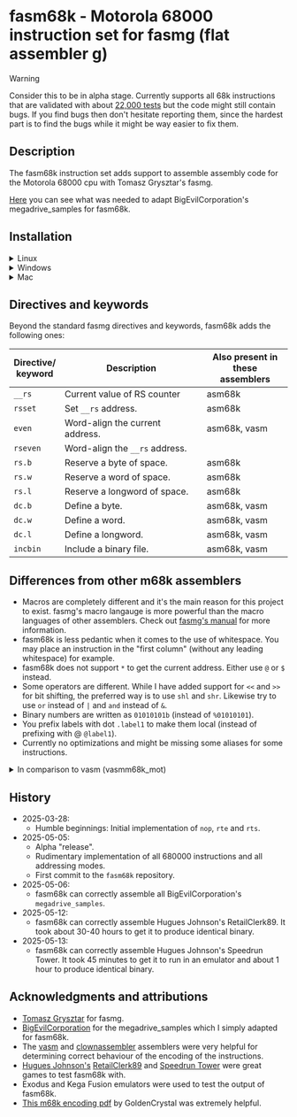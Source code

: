 # fasm68k - Motorola 68000 instruction set for fasmg (flat assembler g)

> [!WARNING]
> Consider this to be in alpha stage. Currently supports all 68k
instructions that are validated with about [22,000 tests](https://raw.githubusercontent.com/fredrik-hjarner/fasm68k/refs/heads/master/src/tests/valid_instructions.asm)
but the code might still contain bugs. If you find bugs then don't hesitate reporting them, since the
hardest part is to find the bugs while it might be way easier to fix them.

## Description

The fasm68k instruction set adds support to assemble assembly code for the
Motorola 68000 cpu with Tomasz Grysztar's fasmg.

[Here](https://github.com/BigEvilCorporation/megadrive_samples/compare/master...fredrik-hjarner:megadrive_samples_fasm68k:master)
you can see what was needed to adapt BigEvilCorporation's megadrive_samples for
fasm68k.

## Installation

<details>

<summary>Linux</summary>
<blockquote>

Get fasm68k and it's dependences (i.e. fasmg and examples) by running:

`git clone --recurse-submodules git@github.com:fredrik-hjarner/fasm68k.git`

Step into the repository directory:

`cd fasm68k`

Script must be executable:

`chmod +x fasm68k`

To assemble the examples run these commands and binary files should be created
which you can run in a Mega Drive/Genesis emulator:

```
./fasm68k examples/megadrive_simple_demo/main.asm
./fasm68k examples/megadrive_samples_fasm68k/1_hello_world/hello.asm
./fasm68k examples/megadrive_samples_fasm68k/2_scroll_planes/scroll.asm
./fasm68k examples/megadrive_samples_fasm68k/3_sprites/sprites.asm
./fasm68k examples/megadrive_samples_fasm68k/4_gamepad/gamepad.asm
./fasm68k examples/megadrive_samples_fasm68k/6_psg_tone/psg_tone.asm
./fasm68k examples/RetailClerk89_fasm68k/src/RetailClerk89.X68
./fasm68k examples/speedrun-tower_fasm68k/src/SpeedrunTower.X68
```

Add a new line at the bottom of your .bashrc file adding the fasm68k directory
to the PATH so you can run fasm68k from anywhere and not only from the specific
folder you cloned it into:

`export PATH=$HOME/code/fasm68k:$PATH`

</blockquote></details>

<details>

<summary>Windows</summary>
<blockquote>
TODO
</blockquote>
</details>

<details>
<summary>Mac</summary>
<blockquote>
Unfortunately you're out of luck. fasmg only runs on x86 processors (since
it is written in assembly), so you would need to run a virtual machine with
either Windows or Linux then follow the Linux or Windows instructions.
</blockquote>
</details>

## Directives and keywords

Beyond the standard fasmg directives and keywords, fasm68k adds the following
ones:

| Directive/<br>keyword  | Description                                   | Also present in<br>these assemblers |
|------------------------|-----------------------------------------------|----------------------|
| `__rs`                 | Current value of RS counter                   | asm68k               |
| `rsset`                | Set `__rs` address.                           | asm68k               |
| `even`                 | Word-align the current address.               | asm68k, vasm         |
| `rseven`               | Word-align the `__rs` address.                |                      |
| `rs.b`                 | Reserve a byte of space.                      | asm68k               |
| `rs.w`                 | Reserve a word of space.                      | asm68k               |
| `rs.l`                 | Reserve a longword of space.                  | asm68k               |
| `dc.b`                 | Define a byte.                                | asm68k, vasm         |
| `dc.w`                 | Define a word.                                | asm68k, vasm         |
| `dc.l`                 | Define a longword.                            | asm68k, vasm         |
| `incbin`               | Include a binary file.                        | asm68k, vasm         |

## Differences from other m68k assemblers

- Macros are completely different and it's the main reason for this project to
exist. fasmg's macro langauge is more powerful than the macro languages of other
assemblers. Check out [fasmg's manual](https://flatassembler.net/docs.php?article=fasmg_manual) for more information.
- fasm68k is less pedantic when it comes to the use of whitespace. You may place
an instruction in the "first column" (without any leading whitespace) for
example.
- fasm68k does not support `*` to get the current address. Either use `@` or `$`
instead.
- Some operators are different. While I have added support for `<<` and `>> `for
bit shifting, the preferred way is to use `shl` and `shr`. Likewise try to use
`or` instead of `|` and `and` instead of `&`.
- Binary numbers are written as `01010101b` (instead of `%01010101`).
- You prefix labels with dot `.label1` to make them local (instead of prefixing
with @ `@label1`).
- Currently no optimizations and might be missing some aliases for some
instructions.

<details>
<summary>In comparison to vasm (vasmm68k_mot)</summary>
<blockquote>
### ORG

`ORG` works very differently in vasm and fasmg. In fasmg the addresses in after
`ORG` are based on the value specified in the argument. In vasm the `ORG`
command actually adds empty bytes up to the specified address.

- [x] I will add a compatibility setting to support the vasm behaviour. It is recommended to have that setting disabled unless you need it.
</blockquote>
</details>

## History

- 2025-03-28:
  - Humble beginnings: Initial implementation of `nop`, `rte` and `rts`.
- 2025-05-05:
  - Alpha "release".
  - Rudimentary implementation of all 680000 instructions and all addressing modes.
  - First commit to the `fasm68k` repository.
- 2025-05-06:
  - fasm68k can correctly assemble all BigEvilCorporation's `megadrive_samples`.
- 2025-05-12:
  - fasm68k can correctly assemble Hugues Johnson's RetailClerk89. It took about 30-40 hours to get it to produce identical binary.
- 2025-05-13:
  - fasm68k can correctly assemble Hugues Johnson's Speedrun Tower. It took 45 minutes to get it to run in an emulator and about 1 hour to produce identical binary.

## Acknowledgments and attributions

- [Tomasz Grysztar](https://github.com/tgrysztar) for fasmg.
- [BigEvilCorporation](https://github.com/BigEvilCorporation) for the megadrive_samples which I simply adapted for fasm68k.
- The [vasm](http://sun.hasenbraten.de/vasm/) and [clownassembler](https://github.com/Clownacy/clownassembler) assemblers were very helpful for determining correct behaviour of the encoding of the instructions.
- [Hugues Johnson's](https://github.com/HuguesJohnson) [RetailClerk89](https://github.com/HuguesJohnson/RetailClerk89) and [Speedrun Tower](https://github.com/HuguesJohnson/speedrun-tower) were great games to test fasm68k with.
- Exodus and Kega Fusion emulators were used to test the output of fasm68k.
- [This m68k encoding pdf](http://goldencrystal.free.fr/M68kOpcodes-v2.3.pdf) by GoldenCrystal was extremely helpful.